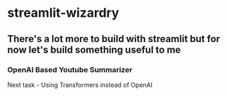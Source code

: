 # streamlit-wizardry


## There's a lot more to build with streamlit but for now let's build something useful to me

### OpenAI Based Youtube Summarizer

Next task - Using Transformers instead of OpenAI